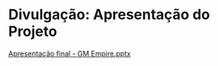 # Divulgação: Apresentação do Projeto



[Apresentação final - GM Empire.pptx](https://github.com/user-attachments/files/16045757/Apresentacao.final.-.GM.Empire.pptx)
